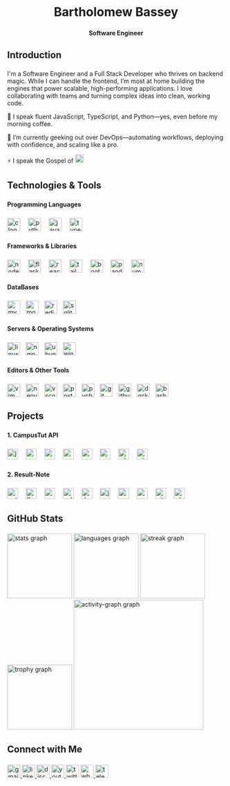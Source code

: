 <h1 align="center">Bartholomew Bassey</h1>

###

<h4 align="center">Software Engineer</h4>

###

<h2 align="left">Introduction</h2>

###
<p align="left">I'm a Software Engineer and a Full Stack Developer who thrives on backend magic. While I can handle the frontend, I’m most at home building the engines that power scalable, high-performing applications. I love collaborating with teams and turning complex ideas into clean, working code.
</p>
<p align="left"> 🔭 I speak fluent JavaScript, TypeScript, and Python—yes, even before my morning coffee.
</p>

<p align="left">🌱 I’m currently geeking out over DevOps—automating workflows, deploying with confidence, and scaling like a pro.</p>

<p align="left">⚡ I speak the Gospel of <img src="https://img.shields.io/badge/Vim-019733?logo=vim&logoColor=white&style=for-the-badge" height="20" alt="vim logo"  />
  <img width="5" /></p>

###

<h2 align="left">Technologies & Tools</h2>

###

<h4 align="left">Programming Languages</h4>

###


<!-- ## :u6307: Languages
- [x] Python, 
- [x] JavaScript,
- [x] sql,
- [x] shell,
- [x] c,
## :firecracker: Libraries/Frameworks
- [x] Flask
- [x] Django
- [x] React
- [x] Tailwind

## 💾 Database
- [x] Mysql
- [x] postgres
- [x] mongo db
- [x] Redis (in-memory storage)  

        

## 🔭 I’m currently working on ...


## 📫 How to reach me: ...
- [LinkedIn](https://www.linkedin.com/in/bartholomew-bassey1)
- [ X ](https://twitter.com/barthbassey1)

<!--
**barth007/barth007** is a ✨ _special_ ✨ repository because its `README.md` (this file) appears on your GitHub profile.

Here are some ideas to get you started:

- 🔭 I’m currently working on ...
- 🌱 I’m currently learning ...
- 👯 I’m looking to collaborate on ...
- 🤔 I’m looking for help with ...
- 💬 Ask me about ...
- 📫 How to reach me: ...
- 😄 Pronouns: ...
- ⚡ Fun fact: ...
-->




<div align="left">
  <img src="https://img.shields.io/badge/C-Good-blue?style=for-the-badge&logo=C" height="30" alt="c logo"  />
  <img width="10" />
  <img src="https://img.shields.io/badge/Python-Expert-green?style=for-the-badge&logo=Python" height="30" alt="python logo"  />
  <img width="10" />
  <img src="https://img.shields.io/badge/JavaScript-Expert-green?style=for-the-badge&logo=JavaScript" height="30" alt="javascript logo"  />
  <img width="10" />
  <img src="https://img.shields.io/badge/TypeScript-Expert-green?style=for-the-badge&logo=TypeScript" height="30" alt="typescript logo"  />
  <img width="10" />
</div>

###

<h4 align="left">Frameworks & Libraries</h4>

###

<div align="left">
  <img src="https://img.shields.io/badge/Express-Expert-green?style=for-the-badge&logo=Express" height="30" alt="nodejs logo"  />
  <img width="10" />
  <img src="https://img.shields.io/badge/Django-Expert-green?style=for-the-badge&logo=Django" height="30" alt="flask logo"  />
  <img width="10" />
  <img src="https://img.shields.io/badge/Flask-Expert-green?style=for-the-badge&logo=Flask" height="30" alt="react logo"  />
  <img width="10" />
  <img src="https://img.shields.io/badge/NextJS-intermediate-orange?style=for-the-badge&logo=NextJS" height="30" alt="tailwindcss logo"  />
  <img width="10" />
  <img src="https://img.shields.io/badge/ReactJS-intermediate-orange?style=for-the-badge&logo=ReactJS" height="30" alt="bootstrap logo"  />
  <img width="10" />
  <img src="https://img.shields.io/badge/pandas-150458?logo=pandas&logoColor=white&style=for-the-badge" height="30" alt="pandas logo"  />
  <img width="10" />
  <img src="https://img.shields.io/badge/NumPy-013243?logo=numpy&logoColor=white&style=for-the-badge" height="30" alt="numpy logo"  />
</div>

###

<h4 align="left">DataBases</h4>

###

<div align="left">
  <img src="https://img.shields.io/badge/MySQL-4479A1?logo=mysql&logoColor=white&style=for-the-badge" height="30" alt="mysql logo"  />
  <img width="5" />
  <img src="https://img.shields.io/badge/MongoDB-47A248?logo=mongodb&logoColor=white&style=for-the-badge" height="30" alt="mongodb logo"  />
  <img width="5" />
  <img src="https://img.shields.io/badge/Redis-DC382D?logo=redis&logoColor=white&style=for-the-badge" height="30" alt="redis logo"  />
  <img width="5" />
  <img src="https://img.shields.io/badge/SQLite-003B57?logo=sqlite&logoColor=white&style=for-the-badge" height="30" alt="sqlite logo"  />
</div>

###

<h4 align="left">Servers & Operating Systems</h4>

###

<div align="left">
  <img src="https://img.shields.io/badge/Linux-FCC624?logo=linux&logoColor=black&style=for-the-badge" height="30" alt="linux logo"  />
  <img width="5" />
  <img src="https://img.shields.io/badge/NGINX-009639?logo=nginx&logoColor=white&style=for-the-badge" height="30" alt="nginx logo"  />
  <img width="5" />
  <img src="https://img.shields.io/badge/Ubuntu-E95420?logo=ubuntu&logoColor=white&style=for-the-badge" height="30" alt="ubuntu logo"  />
  <img width="5" />
  <img src="https://img.shields.io/badge/Windows-0078D6?logo=windows&logoColor=white&style=for-the-badge" height="30" alt="windows8 logo"  />
</div>

###

<h4 align="left">Editors & Other Tools</h4>

###

<div align="left">
  <img src="https://img.shields.io/badge/Vim-019733?logo=vim&logoColor=white&style=for-the-badge" height="30" alt="vim logo"  />
  <img width="5" />
  <img src="https://img.shields.io/badge/Neovim-57A143?logo=neovim&logoColor=black&style=for-the-badge" height="30" alt="neovim logo"  />
  <img width="5" />
  <img src="https://img.shields.io/badge/Visual Studio Code-007ACC?logo=visualstudiocode&logoColor=white&style=for-the-badge" height="30" alt="vscode logo"  />
  <img width="5" />
  <img src="https://img.shields.io/badge/Postman-FF6C37?logo=postman&logoColor=black&style=for-the-badge" height="30" alt="postman logo"  />
  <img width="5" />
  <img src="https://img.shields.io/badge/PyCharm-000000?logo=pycharm&logoColor=white&style=for-the-badge" height="30" alt="pycharm logo"  />
  <img width="5" />
  <img src="https://img.shields.io/badge/Git-F05032?logo=git&logoColor=white&style=for-the-badge" height="30" alt="git logo"  />
  <img width="5" />
  <img src="https://img.shields.io/badge/GitHub-181717?logo=github&logoColor=white&style=for-the-badge" height="30" alt="github logo"  />
  <img width="5" />
  <img src="https://img.shields.io/badge/Docker-2496ED?logo=docker&logoColor=white&style=for-the-badge" height="30" alt="docker logo"  />
  <img width="5" />
  <img src="https://img.shields.io/badge/GNU Bash-4EAA25?logo=gnubash&logoColor=white&style=for-the-badge" height="30" alt="bash logo"  />
</div>

###

<h2 align="left">Projects</h2>

###

<h4 align="left">1. CampusTut API</h4>

###

<div align="left">
  <img src="https://img.shields.io/badge/JavaScript-F7DF1E?logo=javascript&logoColor=black&style=for-the-badge" height="25" alt="javascript logo"  />
  <img width="10" />
  <img src="https://img.shields.io/badge/Express-000000?logo=express&logoColor=white&style=for-the-badge" height="25" alt="express logo"  />
  <img width="10" />
  <img src="https://img.shields.io/badge/Node.js-339933?logo=nodedotjs&logoColor=white&style=for-the-badge" height="25" alt="nodejs logo"  />
  <img width="10" />
  <img src="https://img.shields.io/badge/MongoDB-47A248?logo=mongodb&logoColor=white&style=for-the-badge" height="25" alt="mongodb logo"  />
  <img width="10" />
  <img src="https://img.shields.io/badge/Postman-FF6C37?logo=postman&logoColor=black&style=for-the-badge" height="25" alt="postman logo"  />
  <img width="10" />
  <img src="https://img.shields.io/badge/npm-CB3837?logo=npm&logoColor=white&style=for-the-badge" height="25" alt="npm logo"  />
  <img width="10" />
  <img src="https://img.shields.io/badge/Git-F05032?logo=git&logoColor=white&style=for-the-badge" height="25" alt="git logo"  />
  <img width="10" />
  <img src="https://img.shields.io/badge/GitHub-181717?logo=github&logoColor=white&style=for-the-badge" height="25" alt="github logo"  />
</div>

###

<h4 align="left">2. Result-Note</h4>

###

<div align="left">
  <img src="https://img.shields.io/badge/Python-3776AB?logo=python&logoColor=white&style=for-the-badge" height="25" alt="python logo"  />
  <img width="10" />
  <img src="https://img.shields.io/badge/Flask-000000?logo=flask&logoColor=white&style=for-the-badge" height="25" alt="flask logo"  />
  <img width="10" />
  <img src="https://img.shields.io/badge/Postman-FF6C37?logo=postman&logoColor=black&style=for-the-badge" height="25" alt="postman logo"  />
  <img width="10" />
  <img src="https://img.shields.io/badge/SQLite-003B57?logo=sqlite&logoColor=white&style=for-the-badge" height="25" alt="sqlite logo"  />
  <img width="10" />
  <img src="https://img.shields.io/badge/Docker-2496ED?logo=docker&logoColor=white&style=for-the-badge" height="25" alt="docker logo"  />
  <img width="10" />
  <img src="https://img.shields.io/badge/JavaScript-F7DF1E?logo=javascript&logoColor=black&style=for-the-badge" height="25" alt="javascript logo"  />
  <img width="10" />
  <img src="https://img.shields.io/badge/React-61DAFB?logo=react&logoColor=black&style=for-the-badge" height="25" alt="react logo"  />
  <img width="10" />
  <img src="https://img.shields.io/badge/npm-CB3837?logo=npm&logoColor=white&style=for-the-badge" height="25" alt="npm logo"  />
  <img width="10" />
  <img src="https://img.shields.io/badge/Git-F05032?logo=git&logoColor=white&style=for-the-badge" height="25" alt="git logo"  />
  <img width="10" />
  <img src="https://img.shields.io/badge/GitHub-181717?logo=github&logoColor=white&style=for-the-badge" height="25" alt="github logo"  />
</div>

###

<h2 align="left">GitHub Stats</h2>

###

<div align="left">
  <img src="https://github-readme-stats.vercel.app/api?username=GideonBature&hide_title=true&hide_rank=false&show_icons=true&include_all_commits=true&count_private=true&disable_animations=false&theme=dracula&locale=en&hide_border=false&order=1" height="150" alt="stats graph"  />
  <img src="https://github-readme-stats.vercel.app/api/top-langs?username=GideonBature&locale=en&hide_title=false&layout=compact&card_width=320&langs_count=8&theme=react&hide_border=false&order=2" height="150" alt="languages graph"  />
  <img src="https://streak-stats.demolab.com?user=GideonBature&locale=en&mode=weekly&theme=dracula&hide_border=false&border_radius=5&date_format=M%20j%5B,%20Y%5D&order=3" height="150" alt="streak graph"  />
  <img src="https://github-profile-trophy.vercel.app?username=GideonBature&theme=dracula&column=-1&row=1&margin-w=10&margin-h=8&no-bg=false&no-frame=false&order=4" height="150" alt="trophy graph"  />
  <img src="https://github-readme-activity-graph.vercel.app/graph?username=GideonBature&radius=16&theme=react&area=true&order=5&hide_title=false" height="300" alt="activity-graph graph"  />
</div>

###

<h2 align="left">Connect with Me</h2>

###

<div align="left">
  <a href="infoaboutgideon@gmail.com" target="_blank">
    <img src="https://img.shields.io/static/v1?message=Gmail&logo=gmail&label=&color=D14836&logoColor=white&labelColor=&style=for-the-badge" height="30" alt="gmail logo"  />
  </a>
  <a href="https://www.linkedin.com/in/gideonbature/" target="_blank">
    <img src="https://img.shields.io/static/v1?message=LinkedIn&logo=linkedin&label=&color=0077B5&logoColor=white&labelColor=&style=for-the-badge" height="30" alt="linkedin logo"  />
  </a>
  <a href="https://discord.com/channels/@0x83ne" target="_blank">
    <img src="https://img.shields.io/static/v1?message=Discord&logo=discord&label=&color=7289DA&logoColor=white&labelColor=&style=for-the-badge" height="30" alt="discord logo"  />
  </a>
  <a href="https://www.youtube.com/channel/@beneelohimhub" target="_blank">
    <img src="https://img.shields.io/static/v1?message=Youtube&logo=youtube&label=&color=FF0000&logoColor=white&labelColor=&style=for-the-badge" height="30" alt="youtube logo"  />
  </a>
  <img src="https://img.shields.io/static/v1?message=Twitter&logo=twitter&label=&color=1DA1F2&logoColor=white&labelColor=&style=for-the-badge" height="30" alt="twitter logo"  />
  <a href="https://wa.link/82gd9l" target="_blank">
    <img src="https://img.shields.io/static/v1?message=Whatsapp&logo=whatsapp&label=&color=25D366&logoColor=white&labelColor=&style=for-the-badge" height="30" alt="whatsapp logo"  />
  </a>
  <a href="https://t.me/beneelohimhub" target="_blank">
    <img src="https://img.shields.io/static/v1?message=Telegram&logo=telegram&label=&color=2CA5E0&logoColor=white&labelColor=&style=for-the-badge" height="30" alt="telegram logo"  />
  </a>
</div>

###
